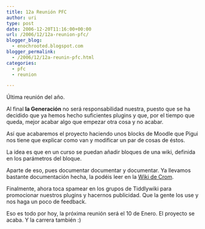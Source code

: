 ```yaml
---
title: 12a Reunión PFC
author: uri
type: post
date: 2006-12-20T11:16:00+00:00
url: /2006/12/12a-reunion-pfc/
blogger_blog:
  - enochrooted.blogspot.com
blogger_permalink:
  - /2006/12/12a-reunin-pfc.html
categories:
  - pfc
  - reunion

---
```

Última reunión del año.

Al final <span style="font-weight:bold;">la Generación</span> no será responsabilidad nuestra, puesto que se ha decidido que ya hemos hecho suficientes plugins y que, por el tiempo que queda, mejor acabar algo que empezar otra cosa y no acabar.

Así que acabaremos el proyecto haciendo unos blocks de Moodle que Pigui nos tiene que explicar como van y modificar un par de cosas de éstos. 

La idea es que en un curso se puedan añadir bloques de una wiki, definida en los parámetros del bloque.

Aparte de eso, pues documentar documentar y documentar. Ya llevamos bastante documentación hecha, la podéis leer en la [Wiki de Crom][1].

Finalmente, ahora toca spamear en los grupos de Tiddlywiki para promocionar nuestros plugins y hacernos publicidad. Que la gente los use y nos haga un poco de feedback.

Eso es todo por hoy, la próxima reunión será el 10 de Enero. El proyecto se acaba. Y la carrera también :) 

 [1]: http://morfeo.upc.es/crom/mod/wiki/view.php?id=22&page=Tiddlywiki+integration+with+New+Moodle+Wiki&gid=0&uid=0
